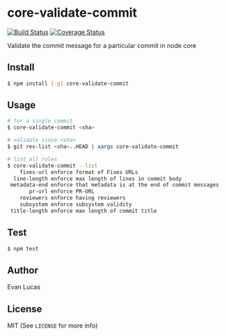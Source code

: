 # core-validate-commit

[![Build Status](https://travis-ci.org/evanlucas/core-validate-commit.svg)](https://travis-ci.org/evanlucas/core-validate-commit)
[![Coverage Status](https://coveralls.io/repos/evanlucas/core-validate-commit/badge.svg?branch=master&service=github)](https://coveralls.io/github/evanlucas/core-validate-commit?branch=master)

Validate the commit message for a particular commit in node core

## Install

```bash
$ npm install [-g] core-validate-commit
```

## Usage

```bash
# for a single commit
$ core-validate-commit <sha>

# validate since <sha>
$ git rev-list <sha>..HEAD | xargs core-validate-commit

# list all rules
$ core-validate-commit --list
    fixes-url enforce format of Fixes URLs
  line-length enforce max length of lines in commit body
 metadata-end enforce that metadata is at the end of commit messages
       pr-url enforce PR-URL
    reviewers enforce having reviewers
    subsystem enforce subsystem validity
 title-length enforce max length of commit title
```

## Test

```bash
$ npm test
```

## Author

Evan Lucas

## License

MIT (See `LICENSE` for more info)
